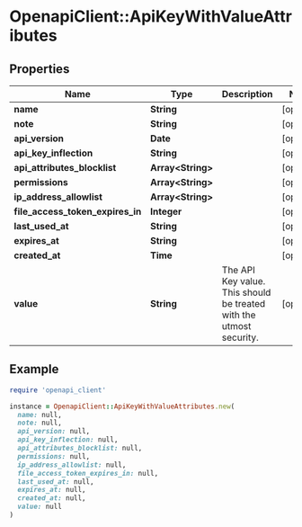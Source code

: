 # OpenapiClient::ApiKeyWithValueAttributes

## Properties

| Name | Type | Description | Notes |
| ---- | ---- | ----------- | ----- |
| **name** | **String** |  | [optional] |
| **note** | **String** |  | [optional] |
| **api_version** | **Date** |  | [optional] |
| **api_key_inflection** | **String** |  | [optional] |
| **api_attributes_blocklist** | **Array&lt;String&gt;** |  | [optional] |
| **permissions** | **Array&lt;String&gt;** |  | [optional] |
| **ip_address_allowlist** | **Array&lt;String&gt;** |  | [optional] |
| **file_access_token_expires_in** | **Integer** |  | [optional] |
| **last_used_at** | **String** |  | [optional] |
| **expires_at** | **String** |  | [optional] |
| **created_at** | **Time** |  | [optional] |
| **value** | **String** | The API Key value. This should be treated with the utmost security. | [optional] |

## Example

```ruby
require 'openapi_client'

instance = OpenapiClient::ApiKeyWithValueAttributes.new(
  name: null,
  note: null,
  api_version: null,
  api_key_inflection: null,
  api_attributes_blocklist: null,
  permissions: null,
  ip_address_allowlist: null,
  file_access_token_expires_in: null,
  last_used_at: null,
  expires_at: null,
  created_at: null,
  value: null
)
```

